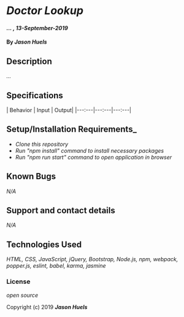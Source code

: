 # _Doctor Lookup_

#### _... , 13-September-2019_

#### By _**Jason Huels**_

## Description

_..._

## Specifications

| Behavior | Input | Output|
|---:---|---:---|---:---|


## Setup/Installation Requirements_

* _Clone this repository_
* _Run "npm install" command to install necessary packages_
* _Run "npm run start" command to open application in browser_

## Known Bugs

_N/A_

## Support and contact details

_N/A_

## Technologies Used

_HTML, CSS, JavaScript, jQuery, Bootstrap, Node.js, npm, webpack, popper.js, eslint, babel, karma, jasmine_

### License

*open source*

Copyright (c) 2019 **_Jason Huels_**
